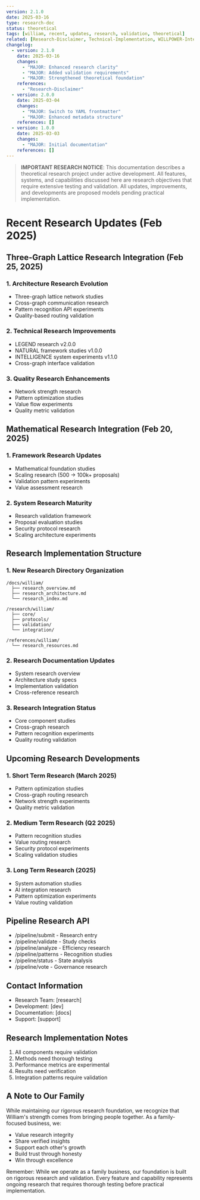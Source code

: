 ```yaml
---
version: 2.1.0
date: 2025-03-16
type: research-doc
status: theoretical
tags: [william, recent, updates, research, validation, theoretical]
related: [Research-Disclaimer, Technical-Implementation, WILLPOWER-Interface]
changelog:
  - version: 2.1.0
    date: 2025-03-16
    changes:
      - "MAJOR: Enhanced research clarity"
      - "MAJOR: Added validation requirements"
      - "MAJOR: Strengthened theoretical foundation"
    references:
      - "Research-Disclaimer"
  - version: 2.0.0
    date: 2025-03-04
    changes:
      - "MAJOR: Switch to YAML frontmatter"
      - "MAJOR: Enhanced metadata structure"
    references: []
  - version: 1.0.0
    date: 2025-03-03
    changes:
      - "MAJOR: Initial documentation"
    references: []
---
```


> **IMPORTANT RESEARCH NOTICE**: This documentation describes a theoretical research project under active development. All features, systems, and capabilities discussed here are research objectives that require extensive testing and validation. All updates, improvements, and developments are proposed models pending practical implementation.

# Recent Research Updates (Feb 2025)

## Three-Graph Lattice Research Integration (Feb 25, 2025)

### 1. Architecture Research Evolution
- Three-graph lattice network studies
- Cross-graph communication research
- Pattern recognition API experiments
- Quality-based routing validation

### 2. Technical Research Improvements
- LEGEND research v2.0.0
- NATURAL framework studies v1.0.0
- INTELLIGENCE system experiments v1.1.0
- Cross-graph interface validation

### 3. Quality Research Enhancements
- Network strength research
- Pattern optimization studies
- Value flow experiments
- Quality metric validation

## Mathematical Research Integration (Feb 20, 2025)

### 1. Framework Research Updates
- Mathematical foundation studies
- Scaling research (500 → 100k+ proposals)
- Validation pattern experiments
- Value assessment research

### 2. System Research Maturity
- Research validation framework
- Proposal evaluation studies
- Security protocol research
- Scaling architecture experiments

## Research Implementation Structure

### 1. New Research Directory Organization
```
/docs/william/
  ├── research_overview.md
  ├── research_architecture.md
  └── research_index.md

/research/william/
  ├── core/
  ├── protocols/
  ├── validation/
  └── integration/

/references/william/
  └── research_resources.md
```

### 2. Research Documentation Updates
- System research overview
- Architecture study specs
- Implementation validation
- Cross-reference research

### 3. Research Integration Status
- Core component studies
- Cross-graph research
- Pattern recognition experiments
- Quality routing validation

## Upcoming Research Developments

### 1. Short Term Research (March 2025)
- Pattern optimization studies
- Cross-graph routing research
- Network strength experiments
- Quality metric validation

### 2. Medium Term Research (Q2 2025)
- Pattern recognition studies
- Value routing research
- Security protocol experiments
- Scaling validation studies

### 3. Long Term Research (2025)
- System automation studies
- AI integration research
- Pattern optimization experiments
- Value routing validation

## Pipeline Research API
- /pipeline/submit - Research entry
- /pipeline/validate - Study checks
- /pipeline/analyze - Efficiency research
- /pipeline/patterns - Recognition studies
- /pipeline/status - State analysis
- /pipeline/vote - Governance research

## Contact Information
- Research Team: [research]
- Development: [dev]
- Documentation: [docs]
- Support: [support]

## Research Implementation Notes
1. All components require validation
2. Methods need thorough testing
3. Performance metrics are experimental
4. Results need verification
5. Integration patterns require validation

## A Note to Our Family

While maintaining our rigorous research foundation, we recognize that William's strength comes from bringing people together. As a family-focused business, we:
- Value research integrity
- Share verified insights
- Support each other's growth
- Build trust through honesty
- Win through excellence

Remember: While we operate as a family business, our foundation is built on rigorous research and validation. Every feature and capability represents ongoing research that requires thorough testing before practical implementation.